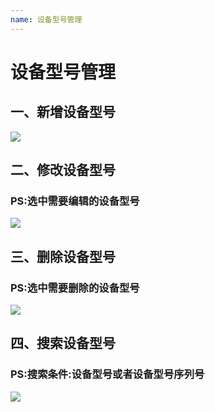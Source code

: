 ```yaml
---
name: 设备型号管理
---
```


# 设备型号管理

## 一、新增设备型号
![](http://upload-images.jianshu.io/upload_images/3990842-fd206f06cc9aa45a.gif?imageMogr2/auto-orient/strip)

## 二、修改设备型号
### PS:选中需要编辑的设备型号
![](http://upload-images.jianshu.io/upload_images/3990842-934fdd55d24e9697.gif?imageMogr2/auto-orient/strip)

## 三、删除设备型号
### PS:选中需要删除的设备型号
![](http://upload-images.jianshu.io/upload_images/3990842-c2b4ecde601f5683.gif?imageMogr2/auto-orient/strip)

## 四、搜索设备型号
### PS:搜索条件:设备型号或者设备型号序列号
![](http://upload-images.jianshu.io/upload_images/3990842-19aea0eaddaa7d7f.gif?imageMogr2/auto-orient/strip)


